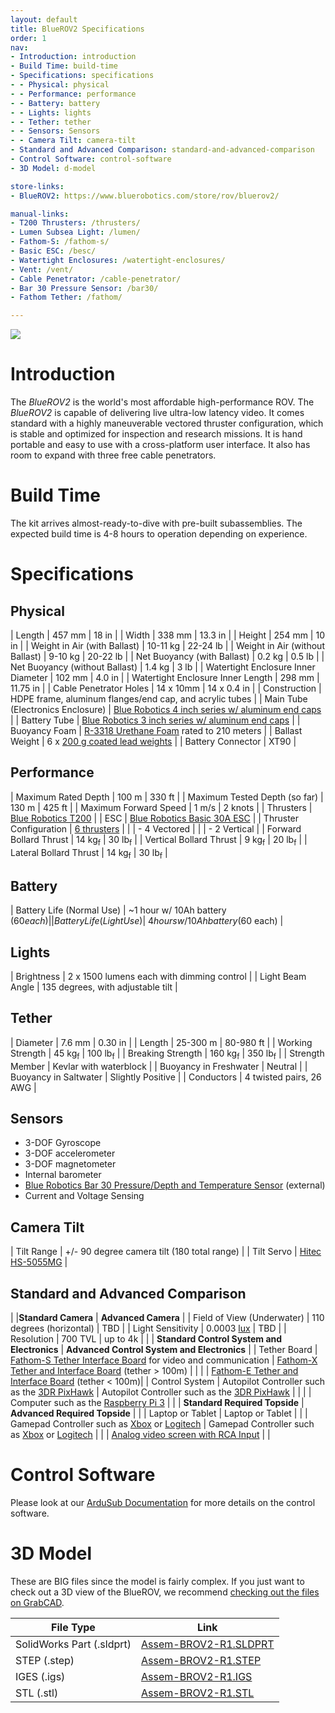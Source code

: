 ```yaml
---
layout: default
title: BlueROV2 Specifications
order: 1
nav:
- Introduction: introduction
- Build Time: build-time
- Specifications: specifications
- - Physical: physical
- - Performance: performance
- - Battery: battery
- - Lights: lights
- - Tether: tether
- - Sensors: Sensors
- - Camera Tilt: camera-tilt
- Standard and Advanced Comparison: standard-and-advanced-comparison
- Control Software: control-software
- 3D Model: d-model

store-links:
- BlueROV2: https://www.bluerobotics.com/store/rov/bluerov2/

manual-links:
- T200 Thrusters: /thrusters/
- Lumen Subsea Light: /lumen/
- Fathom-S: /fathom-s/
- Basic ESC: /besc/
- Watertight Enclosures: /watertight-enclosures/
- Vent: /vent/
- Cable Penetrator: /cable-penetrator/
- Bar 30 Pressure Sensor: /bar30/
- Fathom Tether: /fathom/

---
```


<img src="/vbrov/cad/brov-banner.png" class="img-responsive" style="max-width:900px" />

# Introduction

The _BlueROV2_ is the world's most affordable high-performance ROV. The _BlueROV2_ is capable of delivering live ultra-low latency video. It comes standard with a highly maneuverable vectored thruster configuration, which is stable and optimized for inspection 
and research missions. It is hand portable and easy to use with a cross-platform user interface. It also has room to expand with three free cable penetrators. 

# Build Time

The kit arrives almost-ready-to-dive with pre-built subassemblies. The expected build time is 4-8 hours to operation depending on experience.

# Specifications

## Physical 

| Length                                 | 457 mm                     | 18 in                      |
| Width                                  | 338 mm                     | 13.3 in                    |
| Height                                 | 254 mm                     | 10 in                      |
| Weight in Air (with Ballast)           | 10-11 kg                   | 22-24 lb                   |
| Weight in Air (without Ballast)        | 9-10 kg                    | 20-22 lb                   |
| Net Buoyancy (with Ballast)            | 0.2 kg                     | 0.5 lb                     |
| Net Buoyancy (without Ballast)         | 1.4 kg                     | 3 lb                	   |
| Watertight Enclosure Inner Diameter    | 102 mm                     | 4.0 in                     |
| Watertight Enclosure Inner Length      | 298 mm                     | 11.75 in                   |
| Cable Penetrator Holes                 | 14 x 10mm                  | 14 x 0.4 in                |
| Construction                           | HDPE frame, aluminum flanges/end cap, and acrylic tubes |
| Main Tube (Electronics Enclosure)      | [Blue Robotics 4 inch series w/ aluminum end caps](http://docs.bluerobotics.com/watertight-enclosures/#specifications-4-series)        |
| Battery Tube                           | [Blue Robotics 3 inch series w/ aluminum end caps](http://docs.bluerobotics.com/watertight-enclosures/#specifications-3-series)        |
| Buoyancy Foam                          | [R-3318 Urethane Foam](http://docs.bluerobotics.com/float/) rated to 210 meters                |
| Ballast Weight                         | 6 x [200 g coated lead weights](https://www.bluerobotics.com/store/parts/ballast-200g-r1/)                             |
| Battery Connector						 | XT90                                                    |

## Performance 

| Maximum Rated Depth                    | 100 m         | 330 ft        |
| Maximum Tested Depth (so far)          | 130 m         | 425 ft        |
| Maximum Forward Speed                  | 1 m/s         | 2 knots       |
| Thrusters                              | [Blue Robotics T200](http://docs.bluerobotics.com/thrusters/t200/)            |
| ESC                                    | [Blue Robotics Basic 30A ESC](http://docs.bluerobotics.com/besc/)   |
| Thruster Configuration                 | [6 thrusters](http://ardusub.com/images/vectored-frame.png)                   |
|                                        | - 4 Vectored                  | 
|                                        | - 2 Vertical                  | 
| Forward Bollard Thrust                 | 14 kg<sub>f</sub>      | 30 lb<sub>f</sub>     |
| Vertical Bollard Thrust                | 9 kg<sub>f</sub>       | 20 lb<sub>f</sub>      |
| Lateral Bollard Thrust                 | 14 kg<sub>f</sub>      | 30 lb<sub>f</sub>      |

## Battery

| Battery Life (Normal Use)              | ~1 hour w/ 10Ah battery ($60 each) |
| Battery Life (Light Use)               | ~4 hours w/ 10Ah battery ($60 each) |

## Lights

| Brightness       | 2 x 1500 lumens each with dimming control                  |
| Light Beam Angle | 135 degrees, with adjustable tilt                    |

## Tether

| Diameter | 7.6 mm | 0.30 in |
| Length   | 25-300 m | 80-980 ft |
| Working Strength | 45 kg<sub>f</sub> | 100 lb<sub>f</sub> |
| Breaking Strength | 160 kg<sub>f</sub> | 350 lb<sub>f</sub> |
| Strength Member | Kevlar with waterblock |
| Buoyancy in Freshwater | Neutral |
| Buoyancy in Saltwater | Slightly Positive |
| Conductors | 4 twisted pairs, 26 AWG |

## Sensors

- 3-DOF Gyroscope 
- 3-DOF accelerometer 
- 3-DOF magnetometer  
- Internal barometer 
- [Blue Robotics Bar 30 Pressure/Depth and Temperature Sensor](http://docs.bluerobotics.com/bar30/) (external) 
- Current and Voltage Sensing 

## Camera Tilt
					   
| Tilt Range                 | +/- 90 degree camera tilt (180 total range)                                             | 
| Tilt Servo                 | [Hitec HS-5055MG](https://www.bluerobotics.com/store/servos/hs-5055mg-servo/)           |

## Standard and Advanced Comparison

|                            |**Standard Camera**                                                                                         | **Advanced Camera**                                                                                                |
| Field of View (Underwater) | 110 degrees (horizontal)                                                                                   | TBD                                                                                                                |
| Light Sensitivity          | 0.0003 [lux](https://en.wikipedia.org/wiki/Lux#Illuminance)                                                | TBD                                                                                                                |
| Resolution                 | 700 TVL                                                                                                    | up to 4k                                                                                                           |
|                            | **Standard Control System and Electronics**                                                                | **Advanced Control System and Electronics**                                                                        | 
| Tether Board               | [Fathom-S Tether Interface Board](http://docs.bluerobotics.com/fathom-s/) for video and communication      | [Fathom-X Tether and Interface Board](http://docs.bluerobotics.com/fathom-x/) (tether > 100m)                      |
|                            |                                                                                                            | [Fathom-E Tether and Interface Board](https://www.bluerobotics.com/store/electronics/fathom-e-r1/)  (tether < 100m)|
| Control System             | Autopilot Controller such as the [3DR PixHawk](https://www.bluerobotics.com/store/electronics/pixhawk-r1/) | Autopilot Controller such as the [3DR PixHawk](https://www.bluerobotics.com/store/electronics/pixhawk-r1/)         |
|                            |                                                                                                            | Computer such as the [Raspberry Pi 3](#)                                                                           |
|                            | **Standard Required Topside**                                                                              | **Advanced Required Topside**                                                                                      |
|                            | Laptop or Tablet                                                                                           | Laptop or Tablet                                                                                                   |
|                            | Gamepad Controller such as [Xbox](#) or [Logitech](#)                                                      | Gamepad Controller  such as [Xbox](#) or [Logitech](#)                                                          |
|                            | [Analog video screen with RCA Input](#)                                                                    |                                                                                                                    |

# Control Software

Please look at our [ArduSub Documentation](http://ardusub.com/introduction/#overview) for more details on the control software.

# 3D Model

These are BIG files since the model is fairly complex. If you just want to check out a 3D view of the BlueROV, we recommend [checking out the files on GrabCAD](https://grabcad.com/library/bluerobotics-bluerov2-r1-1-1).

| File Type                  | Link                          |
| -------------------------- | ----------------------------- |
| SolidWorks Part (.sldprt)  | [Assem-BROV2-R1.SLDPRT](#) |
| STEP (.step)               | [Assem-BROV2-R1.STEP](#)   |
| IGES (.igs)                | [Assem-BROV2-R1.IGS](#) |
| STL (.stl)                 | [Assem-BROV2-R1.STL](#)|



